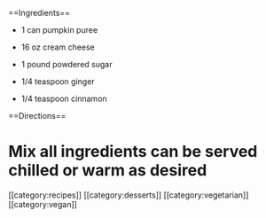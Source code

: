 ==Ingredients==

* 1 can pumpkin puree

* 16 oz cream cheese

* 1 pound powdered sugar

* 1/4 teaspoon ginger

* 1/4 teaspoon cinnamon

==Directions==

# Mix all ingredients can be served chilled or warm as desired

[[category:recipes]] [[category:desserts]] [[category:vegetarian]] [[category:vegan]]